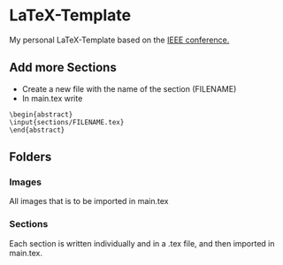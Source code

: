 # LaTeX-Template
My personal LaTeX-Template based on the [IEEE conference.](https://www.ieee.org/conferences/publishing/templates.html)

## Add more Sections
- Create a new file with the name of the section (FILENAME)
- In main.tex write
```
\begin{abstract}
\input{sections/FILENAME.tex}
\end{abstract}
```

## Folders
### Images
All images that is to be imported in main.tex

### Sections
Each section is written individually and in a .tex file, and then imported in main.tex.
